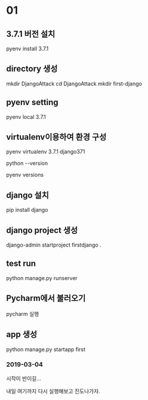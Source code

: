 # 01

## 3.7.1 버전 설치

pyenv install 3.7.1

## directory 생성

mkdir DjangoAttack
cd DjangoAttack
mkdir first-django

## pyenv setting

pyenv local 3.7.1

## virtualenv이용하여 환경 구성

pyenv virtualenv 3.7.1 django371

python --version

pyenv versions

## django 설치

pip install django

## django project 생성

django-admin startproject firstdjango .

## test run

python manage.py runserver

## Pycharm에서 불러오기

pycharm 실행

## app 생성

python manage.py startapp first

### 2019-03-04

시작이 반이길...

내일 여기까지 다시 실행해보고 진도나가자.
